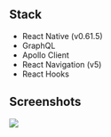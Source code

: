 ## Stack
 - React Native (v0.61.5)
 - GraphQL
 - Apollo Client
 - React Navigation (v5)
 - React Hooks

## Screenshots
![](https://i.imgur.com/MykvIry.jpg)
